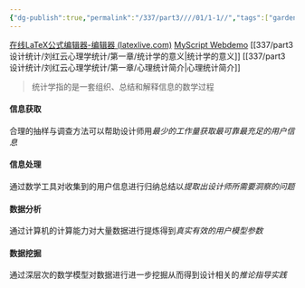 ```yaml
---
{"dg-publish":true,"permalink":"/337/part3////01/1-1//","tags":["gardenEntry"]}
---
```



[在线LaTeX公式编辑器-编辑器 (latexlive.com)](https://www.latexlive.com/home)
[MyScript Webdemo](http://webdemo.myscript.com/)
[[337/part3 设计统计/刘红云心理学统计/第一章/统计学的意义\|统计学的意义]]
[[337/part3 设计统计/刘红云心理学统计/第一章/心理统计简介\|心理统计简介]]
> 统计学指的是⼀套组织、总结和解释信息的数学过程
#### 信息获取
合理的抽样与调查方法可以帮助设计师用*最少的工作量获取最可靠最充足的用户信息* 
#### 信息处理
通过数学工具对收集到的用户信息进行归纳总结以*提取出设计师所需要洞察的问题* 
#### 数据分析
通过计算机的计算能力对大量数据进行提炼得到*真实有效的用户模型参数* 
#### 数据挖掘
通过深层次的数学模型对数据进行进⼀步挖掘从而得到设计相关的*推论指导实践*